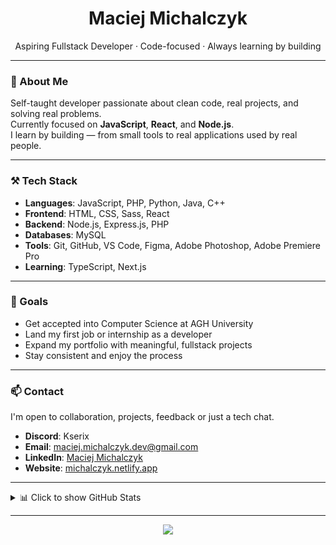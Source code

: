 <h1 align="center">Maciej Michalczyk</h1>
<p align="center">
  Aspiring Fullstack Developer · Code-focused · Always learning by building
</p>

---

### 🧭 About Me

Self-taught developer passionate about clean code, real projects, and solving real problems.  
Currently focused on **JavaScript**, **React**, and **Node.js**.  
I learn by building — from small tools to real applications used by real people.

---

### ⚒️ Tech Stack

- **Languages**: JavaScript, PHP, Python, Java, C++
- **Frontend**: HTML, CSS, Sass, React
- **Backend**: Node.js, Express.js, PHP
- **Databases**: MySQL
- **Tools**: Git, GitHub, VS Code, Figma, Adobe Photoshop, Adobe Premiere Pro
- **Learning**: TypeScript, Next.js

---

### 🎯 Goals

- Get accepted into Computer Science at AGH University
- Land my first job or internship as a developer
- Expand my portfolio with meaningful, fullstack projects
- Stay consistent and enjoy the process

---

### 📫 Contact

I'm open to collaboration, projects, feedback or just a tech chat.  
- **Discord**: Kserix  
- **Email**: maciej.michalczyk.dev@gmail.com  
- **LinkedIn**: [Maciej Michalczyk](https://www.linkedin.com/in/maciej-michalczyk/)  
- **Website**: [michalczyk.netlify.app](https://michalczyk.netlify.app)

---

<details>
  <summary>📊 Click to show GitHub Stats</summary>

  <br/>


![Anurag's GitHub stats](https://github-readme-stats.vercel.app/api?username=MaciejMi&show_icons=true&theme=dark)<br/>
![](https://github-readme-streak-stats.herokuapp.com/?user=MaciejMi&theme=dark&hide_border=false)<br/>
![](https://github-readme-stats.vercel.app/api/top-langs/?username=MaciejMi&theme=dark&hide_border=false&include_all_commits=true&count_private=true&layout=compact)
  
</details>

---

<p align="center">
  <img src="https://komarev.com/ghpvc/?username=MaciejMi&label=Profile%20views&color=0e75b6&style=flat" />
</p>
